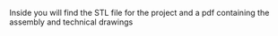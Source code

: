 Inside you will find the STL file for the project and a pdf containing the assembly and technical drawings
